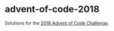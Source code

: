 # advent-of-code-2018

Solutions for the [2018 Advent of Code Challenge](https://adventofcode.com/2018).